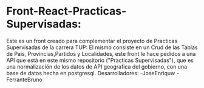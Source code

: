 # Front-React-Practicas-Supervisadas:
Este es un front creado para complementar el proyecto de Practicas Supervisadas de la carrera TUP:
El mismo consiste en un Crud de las Tablas de Pais, Provincias,Partidos y Localidades, este front le hace pedidos a una API que está en este mismo repositorio ("Practicas Supervisadas"), que es una normalización de los datos de API geografica del gobierno, con una base de datos hecha en postgresql.
Desarrolladores:
-JoseEnriquw
-FerranteBruno
 
